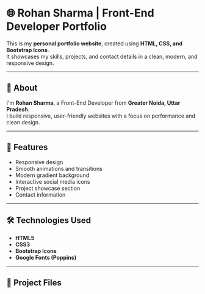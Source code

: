 # 🌐 Rohan Sharma | Front-End Developer Portfolio

This is my **personal portfolio website**, created using **HTML, CSS, and Bootstrap Icons**.  
It showcases my skills, projects, and contact details in a clean, modern, and responsive design.

---

## 📖 About
I'm **Rohan Sharma**, a Front-End Developer from **Greater Noida, Uttar Pradesh**.  
I build responsive, user-friendly websites with a focus on performance and clean design.

---

## 🧠 Features
- Responsive design  
- Smooth animations and transitions  
- Modern gradient background  
- Interactive social media icons  
- Project showcase section  
- Contact information  

---

## 🛠️ Technologies Used
- **HTML5**  
- **CSS3**  
- **Bootstrap Icons**  
- **Google Fonts (Poppins)**  

---

## 📂 Project Files
